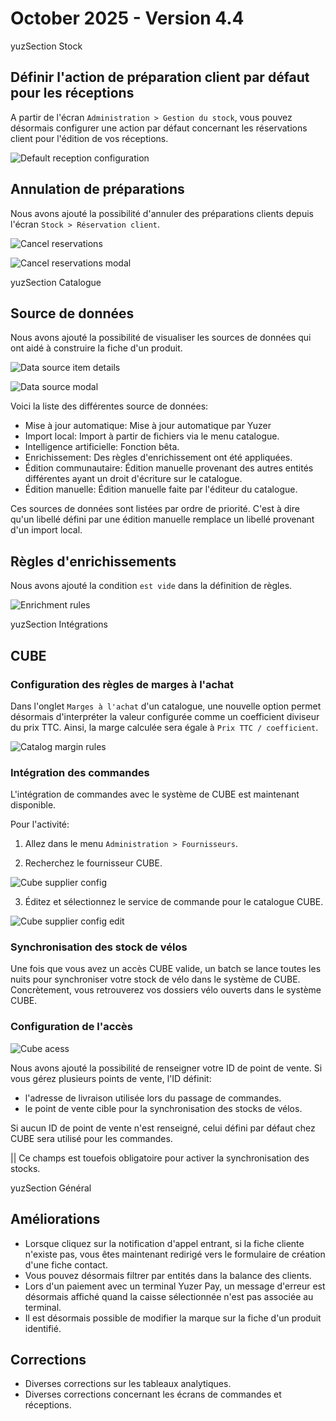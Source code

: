 # October 2025 - Version 4.4

yuzSection Stock

## Définir l'action de préparation client par défaut pour les réceptions

A partir de l'écran `Administration > Gestion du stock`, vous pouvez désormais configurer une action par défaut concernant les réservations client pour l'édition de vos réceptions.

![Default reception configuration](https://raw.githubusercontent.com/yuzer-software/release-notes/master/release-notes/4.4/default-reception-configuration.webp?w=640px)

## Annulation de préparations

Nous avons ajouté la possibilité d'annuler des préparations clients depuis l'écran `Stock > Réservation client`.

![Cancel reservations](https://raw.githubusercontent.com/yuzer-software/release-notes/master/release-notes/4.4/cancel-reservations.webp?w=640px)

![Cancel reservations modal](https://raw.githubusercontent.com/yuzer-software/release-notes/master/release-notes/4.4/cancel-reservation-modal.webp?w=480px)

yuzSection Catalogue

## Source de données

Nous avons ajouté la possibilité de visualiser les sources de données qui ont aidé à construire la fiche d'un produit.

![Data source item details](https://raw.githubusercontent.com/yuzer-software/release-notes/master/release-notes/4.4/data-source-item-details.webp?w=640px)

![Data source modal](https://raw.githubusercontent.com/yuzer-software/release-notes/master/release-notes/4.4/data-source-modal.webp?w=640px)

Voici la liste des différentes source de données:

- Mise à jour automatique: Mise à jour automatique par Yuzer
- Import local: Import à partir de fichiers via le menu catalogue.
- Intelligence artificielle: Fonction bêta.
- Enrichissement: Des règles d'enrichissement ont été appliquées.
- Édition communautaire: Édition manuelle provenant des autres entités différentes ayant un droit d'écriture sur le catalogue.
- Édition manuelle: Édition manuelle faite par l'éditeur du catalogue.

Ces sources de données sont listées par ordre de priorité. C'est à dire qu'un libellé défini par une édition manuelle remplace un libellé provenant d'un import local.

## Règles d'enrichissements

Nous avons ajouté la condition `est vide` dans la définition de règles.

![Enrichment rules](https://raw.githubusercontent.com/yuzer-software/release-notes/master/release-notes/4.4/enrichment-rules-is-empty-condition.webp?w=480px)

yuzSection Intégrations

## CUBE

### Configuration des règles de marges à l'achat

Dans l'onglet `Marges à l'achat` d'un catalogue, une nouvelle option permet désormais d'interpréter la valeur configurée comme un coefficient diviseur du prix TTC.
Ainsi, la marge calculée sera égale à `Prix TTC / coefficient`.

![Catalog margin rules](https://raw.githubusercontent.com/yuzer-software/release-notes/master/release-notes/4.4/catalog-margin-rules.webp?w=640px)

### Intégration des commandes

L'intégration de commandes avec le système de CUBE est maintenant disponible.

Pour l'activité:

1. Allez dans le menu `Administration > Fournisseurs`.

2. Recherchez le fournisseur CUBE.

![Cube supplier config](https://raw.githubusercontent.com/yuzer-software/release-notes/master/release-notes/4.4/cube-supplier-config-1.webp?w=640px)

3. Éditez et sélectionnez le service de commande pour le catalogue CUBE.

![Cube supplier config edit](https://raw.githubusercontent.com/yuzer-software/release-notes/master/release-notes/4.4/cube-supplier-config-2.webp?w=640px)

### Synchronisation des stock de vélos

Une fois que vous avez un accès CUBE valide, un batch se lance toutes les nuits pour synchroniser votre stock de vélo dans le système de CUBE.
Concrètement, vous retrouverez vos dossiers vélo ouverts dans le système CUBE.

### Configuration de l'accès

![Cube acess](https://raw.githubusercontent.com/yuzer-software/release-notes/master/release-notes/4.4/cube-access.webp?w=480px)

Nous avons ajouté la possibilité de renseigner votre ID de point de vente.
Si vous gérez plusieurs points de vente, l'ID définit:

- l'adresse de livraison utilisée lors du passage de commandes.
- le point de vente cible pour la synchronisation des stocks de vélos.

Si aucun ID de point de vente n'est renseigné, celui défini par défaut chez CUBE sera utilisé pour les commandes.

|| Ce champs est touefois obligatoire pour activer la synchronisation des stocks.

yuzSection Général

## Améliorations

- Lorsque cliquez sur la notification d'appel entrant, si la fiche cliente n'existe pas, vous êtes maintenant redirigé vers le formulaire de création d'une fiche contact.
- Vous pouvez désormais filtrer par entités dans la balance des clients.
- Lors d'un paiement avec un terminal Yuzer Pay, un message d'erreur est désormais affiché quand la caisse sélectionnée n'est pas associée au terminal.
- Il est désormais possible de modifier la marque sur la fiche d'un produit identifié.

## Corrections

- Diverses corrections sur les tableaux analytiques.
- Diverses corrections concernant les écrans de commandes et réceptions.
